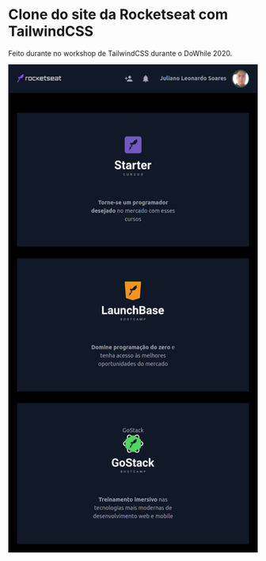 # Clone do site da Rocketseat com TailwindCSS

Feito durante no workshop de TailwindCSS durante o DoWhile 2020.

<img src="captura.png" alt="captura do site">
